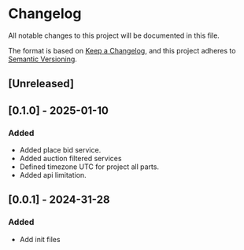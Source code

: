 # Changelog

All notable changes to this project will be documented in this file.

The format is based on [Keep a Changelog](https://keepachangelog.com/en/1.0.0/),
and this project adheres to [Semantic Versioning](https://semver.org/spec/v2.0.0.html).

## [Unreleased]

## [0.1.0] - 2025-01-10

### Added

- Added place bid service.
- Added auction filtered services
- Defined timezone UTC for project all parts.
- Added api limitation.
  
## [0.0.1] - 2024-31-28

### Added

- Add init files

